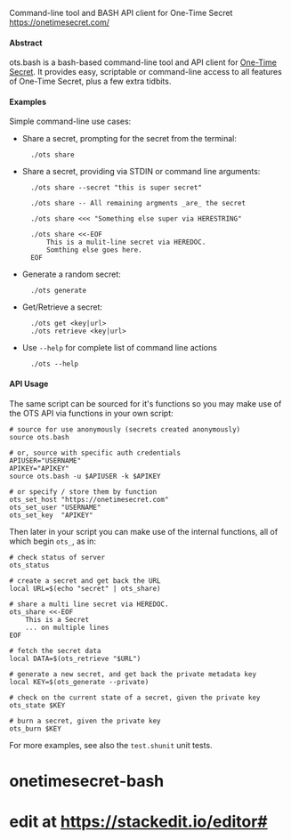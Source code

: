 Command-line tool and BASH API client for One-Time Secret https://onetimesecret.com/

#### <a name="abstract"></a> Abstract
ots.bash is a bash-based command-line tool and API client for [One-Time Secret](https://onetimesecret.com/).  It provides easy, scriptable or command-line access to all features of One-Time Secret, plus a few extra tidbits.

#### <a name="examples"></a> Examples

Simple command-line use cases:

* Share a secret, prompting for the secret from the terminal:

        ./ots share

* Share a secret, providing via STDIN or command line arguments:

        ./ots share --secret "this is super secret"

        ./ots share -- All remaining argments _are_ the secret

        ./ots share <<< "Something else super via HERESTRING"

        ./ots share <<-EOF
            This is a mulit-line secret via HEREDOC.
            Somthing else goes here.
        EOF

* Generate a random secret:

        ./ots generate

* Get/Retrieve a secret:

        ./ots get <key|url>
        ./ots retrieve <key|url>

* Use `--help` for complete list of command line actions

        ./ots --help

#### <a name="apiusage"></a> API Usage

The same script can be sourced for it's functions so you may make use
of the OTS API via functions in your own script:

    # source for use anonymously (secrets created anonymously)
    source ots.bash

    # or, source with specific auth credentials
    APIUSER="USERNAME"
    APIKEY="APIKEY"
    source ots.bash -u $APIUSER -k $APIKEY

    # or specify / store them by function
    ots_set_host "https://onetimesecret.com"
    ots_set_user "USERNAME"
    ots_set_key  "APIKEY"

Then later in your script you can make use of the internal functions,
all of which begin `ots_`, as in:

    # check status of server
    ots_status

    # create a secret and get back the URL
    local URL=$(echo "secret" | ots_share)

    # share a multi line secret via HEREDOC.
    ots_share <<-EOF
    	This is a Secret
        ... on multiple lines
    EOF

    # fetch the secret data
    local DATA=$(ots_retrieve "$URL")

    # generate a new secret, and get back the private metadata key
    local KEY=$(ots_generate --private)

    # check on the current state of a secret, given the private key
    ots_state $KEY

    # burn a secret, given the private key
    ots_burn $KEY

For more examples, see also the `test.shunit` unit tests.

# onetimesecret-bash
# edit at https://stackedit.io/editor#

